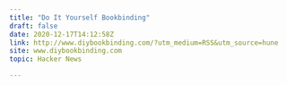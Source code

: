 ```yaml
---
title: "Do It Yourself Bookbinding"
draft: false
date: 2020-12-17T14:12:58Z
link: http://www.diybookbinding.com/?utm_medium=RSS&utm_source=hune
site: www.diybookbinding.com
topic: Hacker News  

---
```

